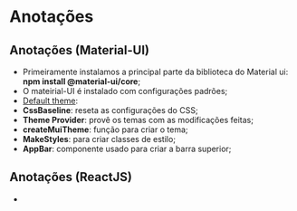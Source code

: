 # Anotações

## Anotações (Material-UI)

- Primeiramente instalamos a principal parte da biblioteca do Material ui: **npm install @material-ui/core**;
- O mateirial-UI é instalado com configurações padrões;
- [Default theme](https://material-ui.com/customization/default-theme/):
- **CssBaseline**: reseta as configurações do CSS;
- **Theme Provider**: provê os temas com as modificações feitas;
- **createMuiTheme**: função para criar o tema;
- **MakeStyles**: para criar classes de estilo;
- **AppBar**: componente usado para criar a barra superior;

## Anotações (ReactJS)

-
